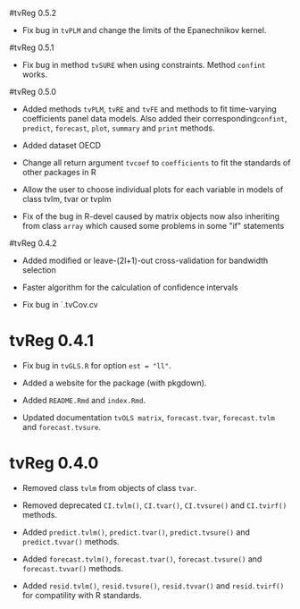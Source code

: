 #tvReg 0.5.2

* Fix bug in `tvPLM` and change the limits of the Epanechnikov kernel.

#tvReg 0.5.1

* Fix bug in method `tvSURE` when using constraints. Method `confint` works.

#tvReg 0.5.0

* Added methods `tvPLM`, `tvRE` and `tvFE` and methods to fit time-varying coefficients panel data models. Also added their corresponding`confint`, `predict`, `forecast`, `plot`, `summary` and `print` methods.

* Added dataset OECD

* Change all return argument `tvcoef` to `coefficients` to fit the standards of other packages in R

* Allow the user to choose individual plots for each variable in models of class tvlm, tvar or tvplm

* Fix of the bug in R-devel caused by matrix objects now also inheriting from class `array` which caused some problems in some "if" statements

#tvReg 0.4.2

* Added  modified or leave-(2l+1)-out cross-validation for bandwidth selection

* Faster algorithm for the calculation of confidence intervals

* Fix bug in `.tvCov.cv

# tvReg 0.4.1

* Fix bug in `tvGLS.R` for option `est = "ll"`.

* Added a website for the package (with pkgdown).

* Added `README.Rmd` and `index.Rmd`.

* Updated documentation `tvOLS matrix`, `forecast.tvar`, `forecast.tvlm` and
  `forecast.tvsure`.
  

# tvReg 0.4.0

* Removed class `tvlm` from objects of class `tvar`.

* Removed deprecated `CI.tvlm()`, `CI.tvar()`, `CI.tvsure()` and `CI.tvirf()` methods.

* Added `predict.tvlm()`, `predict.tvar()`, `predict.tvsure()` and `predict.tvvar()` methods.

* Added `forecast.tvlm()`, `forecast.tvar()`, `forecast.tvsure()` and `forecast.tvvar()` methods.

* Added `resid.tvlm()`, `resid.tvsure()`, `resid.tvvar()` and `resid.tvirf()` for compatility with R standards.



